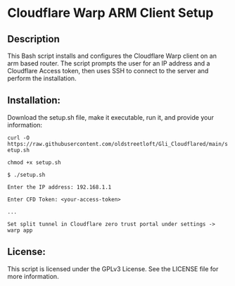 # Cloudflare Warp ARM Client Setup
## Description
This Bash script installs and configures the Cloudflare Warp client on an arm based router. The script prompts the user for an IP address and a Cloudflare Access token, then uses SSH to connect to the server and perform the installation.

## Installation:
Download the setup.sh file, make it executable, run it, and provide your information:

`curl -O https://raw.githubusercontent.com/oldstreetloft/Gli_Cloudflared/main/setup.sh`

`chmod +x setup.sh`

`$ ./setup.sh`

`Enter the IP address: 192.168.1.1`

`Enter CFD Token: <your-access-token>`

`...`

`Set split tunnel in Cloudflare zero trust portal under settings -> warp app`

## License:
This script is licensed under the GPLv3 License. See the LICENSE file for more information.